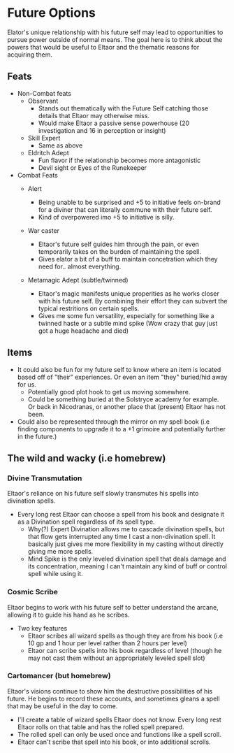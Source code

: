 # Future Options
Elator's unique relationship with his future self may lead to opportunities to pursue power outside of normal means. The goal here is to think about the powers that would be useful to Eltaor and the thematic reasons for acquiring them.

## Feats
- Non-Combat feats
    - Observant
        - Stands out thematically with the Future Self catching those details that Eltaor may otherwise miss.
        - Would make Eltaor a passive sense powerhouse (20 investigation and 16 in perception or insight)
    - Skill Expert
        - Same as above
    - Eldritch Adept
        - Fun flavor if the relationship becomes more antagonistic
        - Devil sight or Eyes of the Runekeeper
- Combat Feats
    - Alert
        - Being unable to be surprised and +5 to initiative feels on-brand for a diviner that can literally commune with their future self.
        - Kind of overpowered imo +5 to initiative is silly.
    - War caster
        - Eltaor's future self guides him through the pain, or even temporarily takes on the burden of maintaining the spell. 
        - Gives elator a bit of a buff to maintain concetration which they need for.. almost everything.

    - Metamagic Adept (subtle/twinned)
        - Eltaor's magic manifests unique properities as he works closer with his future self. By combining their effort they can subvert the typical restritions on certain spells.
        - Gives me some fun versatility, especially for something like a twinned haste or a subtle mind spike (Wow crazy that guy just got a huge headache and died)

## Items
- It could also be fun for my future self to know where an item is located based off of "their" experiences. Or even an item "they" buried/hid away for us.
    - Potentially good plot hook to get us moving somewhere.
    - Could be something buried at the Solstryce academy for example. Or back in Nicodranas, or another place that (present) Eltaor has not been.   
- Could also be represented through the mirror on my spell book (i.e finding components to upgrade it to a +1 grimoire and potentially further in the future.)

## The wild and wacky (i.e homebrew)

### Divine Transmutation
Eltaor's reliance on his future self slowly transmutes his spells into divination spells.
- Every long rest Eltaor can choose a spell from his book and designate it as a Divination spell regardless of its spell type.
    - Why(?) Expert Divination allows me to cascade divination spells, but that flow gets interrupted any time I cast a non-divination spell. It basically just gives me more flexibility in my casting without directly giving me more spells.
    - Mind Spike is the only leveled divination spell that deals damage and its concentration, meaning I can't maintain any kind of buff or control spell while using it.

### Cosmic Scribe
Eltaor begins to work with his future self to better understand the arcane, allowing it to guide his hand as he scribes.
- Two key features
    - Eltaor scribes all wizard spells as though they are from his book (i.e 10 gp and 1 hour per level rather than 2 hours per level)
    - Eltaor can scribe spells into his book regardless of level (though he may not cast them without an appropriately leveled spell slot)

### Cartomancer (but homebrew)
Eltaor's visions continue to show him the destructive possibilities of his future. He begins to record these accounts, and sometimes gleans a spell that may be useful in the day to come.
- I'll create a table of wizard spells Eltaor does not know. Every long rest Eltaor rolls on that table and has the rolled spell prepared.
- The rolled spell can only be used once and functions like a spell scroll.
- Eltaor can't scribe that spell into his book, or into additional scrolls.
